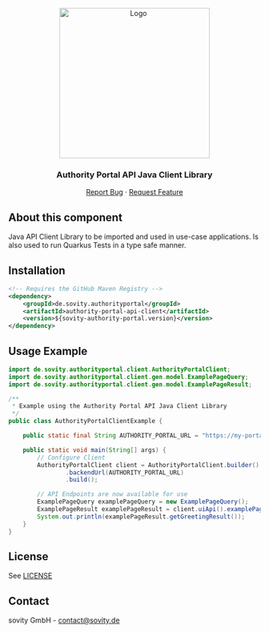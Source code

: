 <!-- PROJECT LOGO -->
<br />
<div align="center">
  <a href="https://github.com/sovity/authority-portal-backend">
    <img src="https://raw.githubusercontent.com/sovity/edc-ui/main/src/assets/images/sovity_logo.svg" alt="Logo" width="300">
  </a>

<h3 align="center">Authority Portal API Java Client Library</h3>

  <p align="center">
    <a href="https://github.com/sovity/authority-portal-backend/issues/new?template=bug_report.md">Report Bug</a>
    ·
    <a href="https://github.com/sovity/authority-portal-backend/issues/new?template=feature_request.md">Request Feature</a>
  </p>
</div>

## About this component

Java API Client Library to be imported and used in use-case applications. Is also used to run Quarkus Tests in a type
safe manner.

## Installation

```xml
<!-- Requires the GitHub Maven Registry -->
<dependency>
    <groupId>de.sovity.authorityportal</groupId>
    <artifactId>authority-portal-api-client</artifactId>
    <version>${sovity-authority-portal.version}</version>
</dependency>
```

## Usage Example

```java
import de.sovity.authorityportal.client.AuthorityPortalClient;
import de.sovity.authorityportal.client.gen.model.ExamplePageQuery;
import de.sovity.authorityportal.client.gen.model.ExamplePageResult;

/**
 * Example using the Authority Portal API Java Client Library
 */
public class AuthorityPortalClientExample {

    public static final String AUTHORITY_PORTAL_URL = "https://my-portal.sovity.io";

    public static void main(String[] args) {
        // Configure Client
        AuthorityPortalClient client = AuthorityPortalClient.builder()
                .backendUrl(AUTHORITY_PORTAL_URL)
                .build();

        // API Endpoints are now available for use
        ExamplePageQuery examplePageQuery = new ExamplePageQuery();
        ExamplePageResult examplePageResult = client.uiApi().examplePage(examplePageQuery);
        System.out.println(examplePageResult.getGreetingResult());
    }
}
```

## License

See [LICENSE](../LICENSE)

## Contact

sovity GmbH - contact@sovity.de
